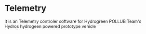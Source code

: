 # Telemetry
It is an Telemetry controler software for Hydrogreen POLLUB Team's Hydros hydrogeen powered prototype vehicle
